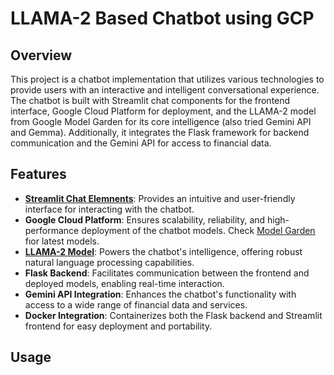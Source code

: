 # LLAMA-2 Based Chatbot using GCP

## Overview

This project is a chatbot implementation that utilizes various technologies to provide users with an interactive and intelligent conversational experience. The chatbot is built with Streamlit chat components for the frontend interface, Google Cloud Platform for deployment, and the LLAMA-2 model from Google Model Garden for its core intelligence (also tried Gemini API and Gemma). Additionally, it integrates the Flask framework for backend communication and the Gemini API for access to financial data.

## Features

- **[Streamlit Chat Elemnents](https://docs.streamlit.io/develop/api-reference/chat)**: Provides an intuitive and user-friendly interface for interacting with the chatbot.
- **Google Cloud Platform**: Ensures scalability, reliability, and high-performance deployment of the chatbot models. Check [Model Garden](https://cloud.google.com/model-garden) fıor latest models.
- **[LLAMA-2 Model](https://console.cloud.google.com/vertex-ai/publishers/meta/model-garden/llama2)**: Powers the chatbot's intelligence, offering robust natural language processing capabilities.
- **Flask Backend**: Facilitates communication between the frontend and deployed models, enabling real-time interaction.
- **Gemini API Integration**: Enhances the chatbot's functionality with access to a wide range of financial data and services.
- **Docker Integration**: Containerizes both the Flask backend and Streamlit frontend for easy deployment and portability.

## Usage



